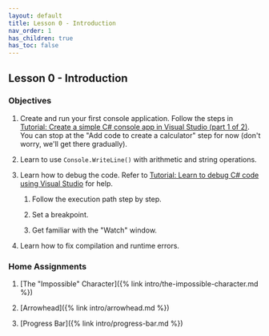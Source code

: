 ```yaml
---
layout: default
title: Lesson 0 - Introduction
nav_order: 1
has_children: true
has_toc: false
---
```


## Lesson 0 - Introduction

### Objectives

1. Create and run your first console application. Follow the steps in [Tutorial: Create a simple C# console app in Visual Studio (part 1 of 2)](https://learn.microsoft.com/en-us/visualstudio/get-started/csharp/tutorial-console?view=vs-2022). You can stop at the "Add code to create a calculator" step for now (don't worry, we'll get there gradually).

2. Learn to use `Console.WriteLine()` with arithmetic and string operations.

3. Learn how to debug the code. Refer to [Tutorial: Learn to debug C# code using Visual Studio](https://learn.microsoft.com/en-us/visualstudio/get-started/csharp/tutorial-debugger?view=vs-2022) for help.

   1. Follow the execution path step by step.
   
   2. Set a breakpoint.
   
   3. Get familiar with the "Watch" window.

4. Learn how to fix compilation and runtime errors.

### Home Assignments

1. [The "Impossible" Character]({% link intro/the-impossible-character.md %})

1. [Arrowhead]({% link intro/arrowhead.md %})

1. [Progress Bar]({% link intro/progress-bar.md %})